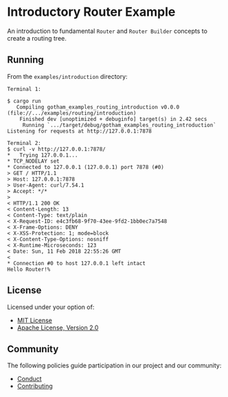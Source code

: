 # Introductory Router Example

An introduction to fundamental `Router` and `Router Builder` concepts to create a routing tree.

## Running

From the `examples/introduction` directory:

```
Terminal 1:

$ cargo run
   Compiling gotham_examples_routing_introduction v0.0.0 (file://.../examples/routing/introduction)
    Finished dev [unoptimized + debuginfo] target(s) in 2.42 secs
     Running `.../target/debug/gotham_examples_routing_introduction`
Listening for requests at http://127.0.0.1:7878

Terminal 2:
$ curl -v http://127.0.0.1:7878/
*   Trying 127.0.0.1...
* TCP_NODELAY set
* Connected to 127.0.0.1 (127.0.0.1) port 7878 (#0)
> GET / HTTP/1.1
> Host: 127.0.0.1:7878
> User-Agent: curl/7.54.1
> Accept: */*
>
< HTTP/1.1 200 OK
< Content-Length: 13
< Content-Type: text/plain
< X-Request-ID: e4c3fb68-9f70-43ee-9fd2-1bb0ec7a7548
< X-Frame-Options: DENY
< X-XSS-Protection: 1; mode=block
< X-Content-Type-Options: nosniff
< X-Runtime-Microseconds: 123
< Date: Sun, 11 Feb 2018 22:55:26 GMT
<
* Connection #0 to host 127.0.0.1 left intact
Hello Router!%

```

## License

Licensed under your option of:

* [MIT License](../../../LICENSE-MIT)
* [Apache License, Version 2.0](../../../LICENSE-APACHE)

## Community

The following policies guide participation in our project and our community:

* [Conduct](../../../CODE_OF_CONDUCT.md)
* [Contributing](../../../CONTRIBUTING.md)

